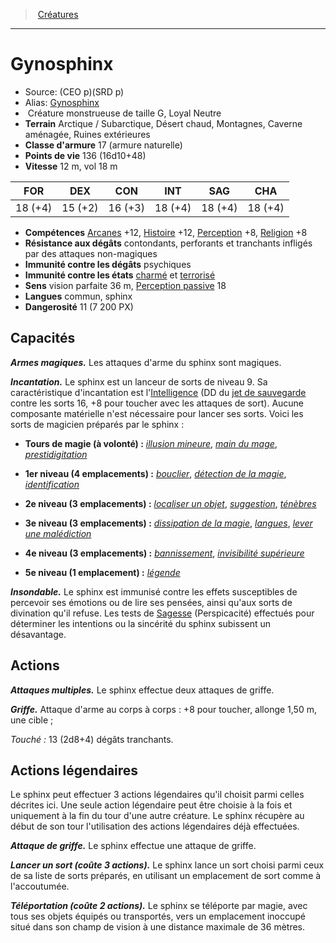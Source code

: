 ﻿> [Créatures](hd_monsters.md)

---

# Gynosphinx

- Source: (CEO p)(SRD p)
- Alias: [Gynosphinx](srd_monsters_gynosphinx.md)
-  Créature monstrueuse de taille G, Loyal Neutre
- **Terrain** Arctique / Subarctique, Désert chaud, Montagnes, Caverne aménagée, Ruines extérieures
- **Classe d'armure** 17 (armure naturelle)
- **Points de vie** 136 (16d10+48)
- **Vitesse** 12 m, vol 18 m

|FOR|DEX|CON|INT|SAG|CHA|
|---|---|---|---|---|---|
|18 (+4)|15 (+2)|16 (+3)|18 (+4)|18 (+4)|18 (+4)|

- **Compétences** [Arcanes](hd_abilities_intelligence_arcanes.md) +12, [Histoire](hd_abilities_intelligence_histoire.md) +12, [Perception](hd_abilities_wisdom_perception.md) +8, [Religion](hd_abilities_intelligence_religion.md) +8
- **Résistance aux dégâts** contondants, perforants et tranchants infligés par des attaques non-magiques
- **Immunité contre les dégâts** psychiques
- **Immunité contre les états** [charmé](hd_conditions_charme.md) et [terrorisé](hd_conditions_terrorise.md)
- **Sens** vision parfaite 36 m, [Perception passive](hd_abilities_dexterity_perception_passive.md) 18
- **Langues** commun, sphinx
- **Dangerosité** 11 (7 200 PX)

## Capacités

**_Armes magiques._** Les attaques d'arme du sphinx sont magiques.

**_Incantation._** Le sphinx est un lanceur de sorts de niveau 9. Sa caractéristique d'incantation est l'[Intelligence](hd_abilities_intelligence.md) (DD du [jet de sauvegarde](hd_abilities_jets_de_sauvegarde.md) contre les sorts 16, +8 pour toucher avec les attaques de sort). Aucune composante matérielle n'est nécessaire pour lancer ses sorts. Voici les sorts de magicien préparés par le sphinx :

* **Tours de magie (à volonté) :** _[illusion mineure](hd_spells_illusion_mineure.md)_, _[main du mage](hd_spells_main_du_mage.md)_, _[prestidigitation](hd_spells_prestidigitation.md)_

* **1er niveau (4 emplacements) :** _[bouclier](hd_spells_bouclier.md)_, _[détection de la magie](hd_spells_detection_de_la_magie.md)_, _[identification](hd_spells_identification.md)_

* **2e niveau (3 emplacements) :** _[localiser un objet](hd_spells_localiser_un_objet.md)_, _[suggestion](hd_spells_suggestion.md)_, _[ténèbres](hd_spells_tenebres.md)_

* **3e niveau (3 emplacements) :** _[dissipation de la magie](hd_spells_dissipation_de_la_magie.md)_, _[langues](hd_spells_langues.md)_, _[lever une malédiction](hd_spells_lever_une_malediction.md)_

* **4e niveau (3 emplacements) :** _[bannissement](hd_spells_bannissement.md)_, _[invisibilité supérieure](hd_spells_invisibilite_superieure.md)_

* **5e niveau (1 emplacement) :** _[légende](hd_spells_legende.md)_

**_Insondable._** Le sphinx est immunisé contre les effets susceptibles de percevoir ses émotions ou de lire ses pensées, ainsi qu'aux sorts de divination qu'il refuse. Les tests de [Sagesse](hd_abilities_wisdom.md) (Perspicacité) effectués pour déterminer les intentions ou la sincérité du sphinx subissent un désavantage.

## Actions

**_Attaques multiples._** Le sphinx effectue deux attaques de griffe.

**_Griffe._** Attaque d'arme au corps à corps : +8 pour toucher, allonge 1,50 m, une cible ;

_Touché :_ 13 (2d8+4) dégâts tranchants.

## Actions légendaires

Le sphinx peut effectuer 3 actions légendaires qu'il choisit parmi celles décrites ici. Une seule action légendaire peut être choisie à la fois et uniquement à la fin du tour d'une autre créature. Le sphinx récupère au début de son tour l'utilisation des actions légendaires déjà effectuées.

**_Attaque de griffe._** Le sphinx effectue une attaque de griffe.

**_Lancer un sort (coûte 3 actions)._** Le sphinx lance un sort choisi parmi ceux de sa liste de sorts préparés, en utilisant un emplacement de sort comme à l'accoutumée.

**_Téléportation (coûte 2 actions)._** Le sphinx se téléporte par magie, avec tous ses objets équipés ou transportés, vers un emplacement inoccupé situé dans son champ de vision à une distance maximale de 36 mètres.

